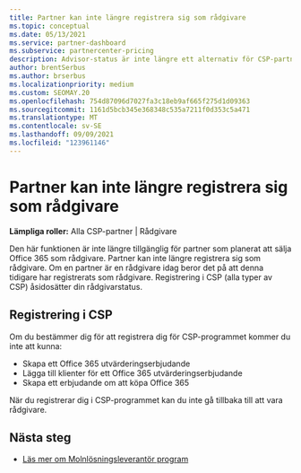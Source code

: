 ```yaml
---
title: Partner kan inte längre registrera sig som rådgivare
ms.topic: conceptual
ms.date: 05/13/2021
ms.service: partner-dashboard
ms.subservice: partnercenter-pricing
description: Advisor-status är inte längre ett alternativ för CSP-partner.
author: brentSerbus
ms.author: brserbus
ms.localizationpriority: medium
ms.custom: SEOMAY.20
ms.openlocfilehash: 754d87096d7027fa3c18eb9af665f275d1d09363
ms.sourcegitcommit: 1161d5bcb345e368348c535a7211f0d353c5a471
ms.translationtype: MT
ms.contentlocale: sv-SE
ms.lasthandoff: 09/09/2021
ms.locfileid: "123961146"
---
```

# <a name="partners-can-no-longer-enroll-as-advisors"></a>Partner kan inte längre registrera sig som rådgivare 

**Lämpliga roller:** Alla CSP-partner | Rådgivare

Den här funktionen är inte längre tillgänglig för partner som planerat att sälja Office 365 som rådgivare. Partner kan inte längre registrera sig som rådgivare. Om en partner är en rådgivare idag beror det på att denna tidigare har registrerats som rådgivare.
Registrering i CSP (alla typer av CSP) åsidosätter din rådgivarstatus.

## <a name="enrolling-in-csp"></a>Registrering i CSP

Om du bestämmer dig för att registrera dig för CSP-programmet kommer du inte att kunna:

- Skapa ett Office 365 utvärderingserbjudande
- Lägga till klienter för ett Office 365 utvärderingserbjudande
- Skapa ett erbjudande om att köpa Office 365

När du registrerar dig i CSP-programmet kan du inte gå tillbaka till att vara rådgivare.

## <a name="next-steps"></a>Nästa steg

- [Läs mer om Molnlösningsleverantör program](csp-overview.md)

